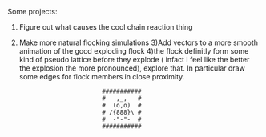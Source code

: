 Some projects:

1) Figure out what causes the cool chain reaction thing
2) Make more natural flocking simulations
3)Add vectors to a more smooth animation of the good exploding flock
4)the flock definitly form some kind of pseudo lattice before they explode ( infact I feel like the better the explosion the more pronounced), explore that. In particular draw some edges for flock members in close proximity.
   
                         
                              ###########
                              #   ,_,   #
                              #  (o,o)  #
                              # /{888}\ #
                              #  -"-"-  # 
                              ###########
